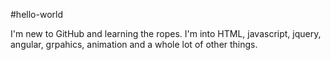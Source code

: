 #hello-world

I'm new to GitHub and learning the ropes.  I'm into HTML, javascript, jquery, angular, grpahics, animation and a whole lot of other things. 
